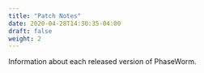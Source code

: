 ```yaml
---
title: "Patch Notes"
date: 2020-04-28T14:30:35-04:00
draft: false
weight: 2
---
```


Information about each released version of PhaseWorm.